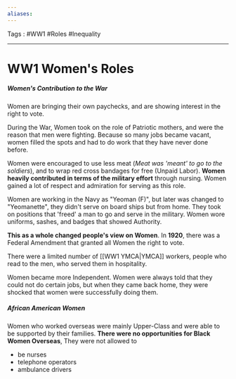 ```yaml
---
aliases: 
---
```

Tags : #WW1 #Roles #Inequality 
___
# WW1 Women's Roles
##### Women's Contribution to the War
Women are bringing their own paychecks, and are showing interest in the right to vote.

During the War, Women took on the role of Patriotic mothers, and were the reason that men were fighting. Because so many jobs became vacant, women filled the spots and had to do work that they have never done before.

Women were encouraged to use less meat (*Meat was 'meant' to go to the soldiers*), and to wrap red cross bandages for free (Unpaid Labor). **Women heavily contributed in terms of the military effort** through nursing. Women gained a lot of respect and admiration for serving as this role.

Women are working in the Navy as "Yeoman (F)", but later was changed to "Yeomanette", they didn't serve on board ships but from home. They took on positions that 'freed' a man to go and serve in the military. Women wore uniforms, sashes, and badges that showed Authority.

**This as a whole changed people's view on Women**. In **1920**, there was a Federal Amendment that granted all Women the right to vote.

There were a limited number of [[WW1 YMCA|YMCA]] workers, people who read to the men, who served them in hospitality.

Women became more Independent. Women were always told that they could not do certain jobs, but when they came back home, they were shocked that women were successfully doing them. 

##### African American Women

Women who worked overseas were mainly Upper-Class and were able to be supported by their families. **There were no opportunities for Black Women Overseas**, They were not allowed to
- be nurses
- telephone operators
- ambulance drivers
